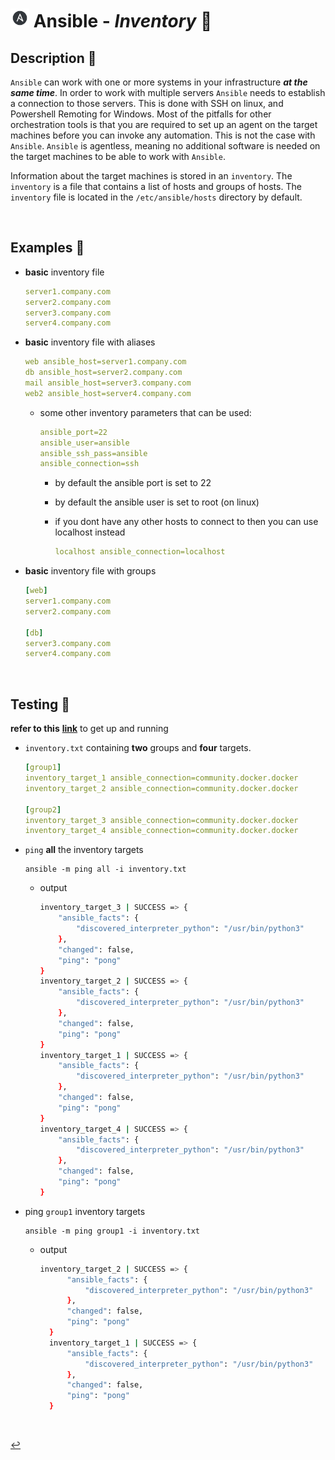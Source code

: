# <img src="../../assets/img/ansible.png" width="30px"> **Ansible** - ***Inventory*** 🧳

## **Description** 👀

`Ansible` can work with one or more systems in your infrastructure ***at the same time***. In order to work with multiple servers `Ansible` needs to establish a connection to those servers. This is done with SSH on linux, and Powershell Remoting for Windows. Most of the pitfalls for other orchestration tools is that you are required to set up an agent on the target machines before you can invoke any automation. This is not the case with `Ansible`. `Ansible` is agentless, meaning no additional software is needed on the target machines to be able to work with `Ansible`.

Information about the target machines is stored in an `inventory`. The `inventory` is a file that contains a list of hosts and groups of hosts. The `inventory` file is located in the `/etc/ansible/hosts` directory by default.

<!-- <br />

## **Basic** `Commands` 📝 -->

<br />

## **Examples** 🧩

* **basic** inventory file

    ```yaml
    server1.company.com
    server2.company.com
    server3.company.com
    server4.company.com
    ```

* **basic** inventory file with aliases

    ```yaml
    web ansible_host=server1.company.com
    db ansible_host=server2.company.com
    mail ansible_host=server3.company.com
    web2 ansible_host=server4.company.com
    ```

  * some other inventory parameters that can be used:

    ```yaml
    ansible_port=22
    ansible_user=ansible
    ansible_ssh_pass=ansible
    ansible_connection=ssh 
    ```

    * by default the ansible port is set to 22
    * by default the ansible user is set to root (on linux)
    * if you dont have any other hosts to connect to then you can use localhost instead

        ```yaml
        localhost ansible_connection=localhost
        ```

* **basic** inventory file with groups
  
    ```yaml
    [web]
    server1.company.com
    server2.company.com

    [db]
    server3.company.com
    server4.company.com
    ```


<br />

## **Testing** 🧪

**refer to this** [**link**](../../00-resources/README.md#usage-steps-) to get up and running

* `inventory.txt` containing **two** groups and **four** targets.
  
    ```yaml
  [group1]
  inventory_target_1 ansible_connection=community.docker.docker
  inventory_target_2 ansible_connection=community.docker.docker

  [group2]
  inventory_target_3 ansible_connection=community.docker.docker
  inventory_target_4 ansible_connection=community.docker.docker
    ```

* `ping` **all** the inventory targets

  ```shell
  ansible -m ping all -i inventory.txt
  ```

  * output

    ````bash
    inventory_target_3 | SUCCESS => {
        "ansible_facts": {
            "discovered_interpreter_python": "/usr/bin/python3"
        },
        "changed": false,
        "ping": "pong"
    }
    inventory_target_2 | SUCCESS => {
        "ansible_facts": {
            "discovered_interpreter_python": "/usr/bin/python3"
        },
        "changed": false,
        "ping": "pong"
    }
    inventory_target_1 | SUCCESS => {
        "ansible_facts": {
            "discovered_interpreter_python": "/usr/bin/python3"
        },
        "changed": false,
        "ping": "pong"
    }
    inventory_target_4 | SUCCESS => {
        "ansible_facts": {
            "discovered_interpreter_python": "/usr/bin/python3"
        },
        "changed": false,
        "ping": "pong"
    }
    ````


* ping `group1` inventory targets

  ```shell
  ansible -m ping group1 -i inventory.txt
  ```

  * output

    ```bash
    inventory_target_2 | SUCCESS => {
          "ansible_facts": {
              "discovered_interpreter_python": "/usr/bin/python3"
          },
          "changed": false,
          "ping": "pong"
      }
      inventory_target_1 | SUCCESS => {
          "ansible_facts": {
              "discovered_interpreter_python": "/usr/bin/python3"
          },
          "changed": false,
          "ping": "pong"
      }
      ```




<br />

[↩️](../README.md)

